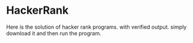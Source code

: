 # HackerRank
Here is the solution of hacker rank programs. with verified output.
simply download it and then run the program.
